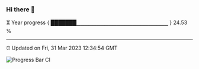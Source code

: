 ### Hi there 👋

⏳ Year progress { ███████▁▁▁▁▁▁▁▁▁▁▁▁▁▁▁▁▁▁▁▁▁▁▁ } 24.53 %

---

⏰ Updated on Fri, 31 Mar 2023 12:34:54 GMT

![Progress Bar CI](https://github.com/ZhaoGui/ZhaoGui/workflows/Progress%20Bar%20CI/badge.svg)
